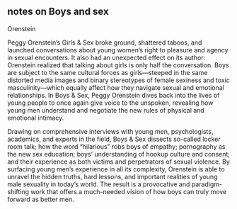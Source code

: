 ## notes on Boys and sex

Orenstein

Peggy Orenstein’s Girls & Sex broke ground, shattered taboos, and launched conversations about young women’s right to pleasure and agency in sexual encounters. It also had an unexpected effect on its author: Orenstein realized that talking about girls is only half the conversation. Boys are subject to the same cultural forces as girls—steeped in the same distorted media images and binary stereotypes of female sexiness and toxic masculinity—which equally affect how they navigate sexual and emotional relationships. In Boys & Sex, Peggy Orenstein dives back into the lives of young people to once again give voice to the unspoken, revealing how young men understand and negotiate the new rules of physical and emotional intimacy.

Drawing on comprehensive interviews with young men, psychologists, academics, and experts in the field, Boys & Sex dissects so-called locker room talk; how the word “hilarious” robs boys of empathy; pornography as the new sex education; boys’ understanding of hookup culture and consent; and their experience as both victims and perpetrators of sexual violence. By surfacing young men’s experience in all its complexity, Orenstein is able to unravel the hidden truths, hard lessons, and important realities of young male sexuality in today’s world. The result is a provocative and paradigm-shifting work that offers a much-needed vision of how boys can truly move forward as better men.
